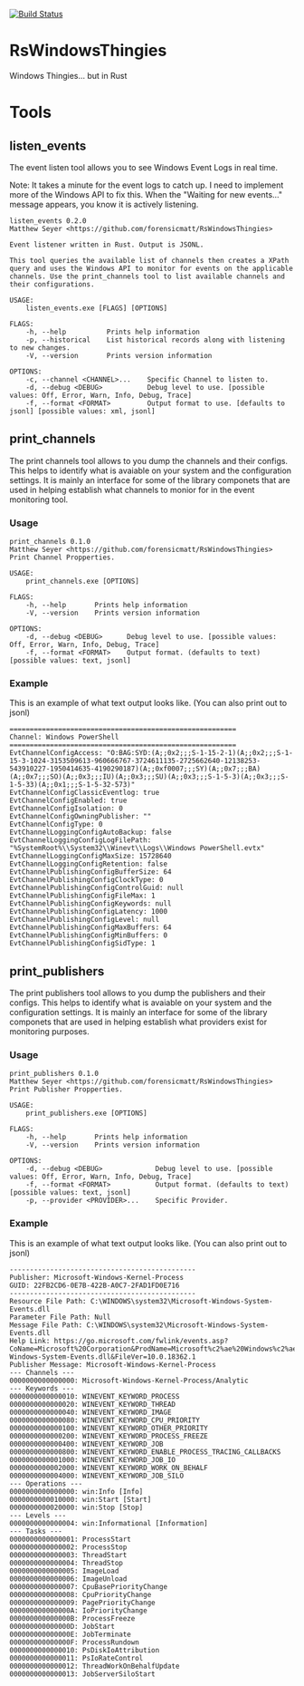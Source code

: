 [![Build Status](https://dev.azure.com/matthewseyer/dfir/_apis/build/status/forensicmatt.RsWindowsThingies?branchName=master)](https://dev.azure.com/matthewseyer/dfir/_build/latest?definitionId=3&branchName=master)
# RsWindowsThingies
Windows Thingies... but in Rust

# Tools
## listen_events
The event listen tool allows you to see Windows Event Logs in real time.

Note: It takes a minute for the event logs to catch up. I need to implement more of the Windows API to fix this.
When the "Waiting for new events..." message appears, you know it is actively listening.

```
listen_events 0.2.0
Matthew Seyer <https://github.com/forensicmatt/RsWindowsThingies>

Event listener written in Rust. Output is JSONL.

This tool queries the available list of channels then creates a XPath
query and uses the Windows API to monitor for events on the applicable
channels. Use the print_channels tool to list available channels and
their configurations.

USAGE:
    listen_events.exe [FLAGS] [OPTIONS]

FLAGS:
    -h, --help          Prints help information
    -p, --historical    List historical records along with listening to new changes.
    -V, --version       Prints version information

OPTIONS:
    -c, --channel <CHANNEL>...    Specific Channel to listen to.
    -d, --debug <DEBUG>           Debug level to use. [possible values: Off, Error, Warn, Info, Debug, Trace]
    -f, --format <FORMAT>         Output format to use. [defaults to jsonl] [possible values: xml, jsonl]
```

## print_channels
The print channels tool allows to you dump the channels and their configs. This helps to identify what is avaiable 
on your system and the configuration settings. It is mainly an interface for some of the library componets that
are used in helping establish what channels to monior for in the event monitoring tool.

### Usage
```
print_channels 0.1.0
Matthew Seyer <https://github.com/forensicmatt/RsWindowsThingies>
Print Channel Propperties.

USAGE:
    print_channels.exe [OPTIONS]

FLAGS:
    -h, --help       Prints help information
    -V, --version    Prints version information

OPTIONS:
    -d, --debug <DEBUG>      Debug level to use. [possible values: Off, Error, Warn, Info, Debug, Trace]
    -f, --format <FORMAT>    Output format. (defaults to text) [possible values: text, jsonl]

```

### Example
This is an example of what text output looks like. (You can also print out to jsonl)
```
========================================================
Channel: Windows PowerShell
========================================================
EvtChannelConfigAccess: "O:BAG:SYD:(A;;0x2;;;S-1-15-2-1)(A;;0x2;;;S-1-15-3-1024-3153509613-960666767-3724611135-2725662640-12138253-543910227-1950414635-4190290187)(A;;0xf0007;;;SY)(A;;0x7;;;BA)(A;;0x7;;;SO)(A;;0x3;;;IU)(A;;0x3;;;SU)(A;;0x3;;;S-1-5-3)(A;;0x3;;;S-1-5-33)(A;;0x1;;;S-1-5-32-573)"
EvtChannelConfigClassicEventlog: true
EvtChannelConfigEnabled: true
EvtChannelConfigIsolation: 0
EvtChannelConfigOwningPublisher: ""
EvtChannelConfigType: 0
EvtChannelLoggingConfigAutoBackup: false
EvtChannelLoggingConfigLogFilePath: "%SystemRoot%\\System32\\Winevt\\Logs\\Windows PowerShell.evtx"
EvtChannelLoggingConfigMaxSize: 15728640
EvtChannelLoggingConfigRetention: false
EvtChannelPublishingConfigBufferSize: 64
EvtChannelPublishingConfigClockType: 0
EvtChannelPublishingConfigControlGuid: null
EvtChannelPublishingConfigFileMax: 1
EvtChannelPublishingConfigKeywords: null
EvtChannelPublishingConfigLatency: 1000
EvtChannelPublishingConfigLevel: null
EvtChannelPublishingConfigMaxBuffers: 64
EvtChannelPublishingConfigMinBuffers: 0
EvtChannelPublishingConfigSidType: 1
```

## print_publishers
The print publishers tool allows to you dump the publishers and their configs. This helps to identify what is avaiable 
on your system and the configuration settings. It is mainly an interface for some of the library componets that
are used in helping establish what providers exist for monitoring purposes.

### Usage
```
print_publishers 0.1.0
Matthew Seyer <https://github.com/forensicmatt/RsWindowsThingies>
Print Publisher Propperties.

USAGE:
    print_publishers.exe [OPTIONS]

FLAGS:
    -h, --help       Prints help information
    -V, --version    Prints version information

OPTIONS:
    -d, --debug <DEBUG>             Debug level to use. [possible values: Off, Error, Warn, Info, Debug, Trace]
    -f, --format <FORMAT>           Output format. (defaults to text) [possible values: text, jsonl]
    -p, --provider <PROVIDER>...    Specific Provider.
```

### Example
This is an example of what text output looks like. (You can also print out to jsonl)
```
----------------------------------------------
Publisher: Microsoft-Windows-Kernel-Process
GUID: 22FB2CD6-0E7B-422B-A0C7-2FAD1FD0E716
----------------------------------------------
Resource File Path: C:\WINDOWS\system32\Microsoft-Windows-System-Events.dll
Parameter File Path: Null
Message File Path: C:\WINDOWS\system32\Microsoft-Windows-System-Events.dll
Help Link: https://go.microsoft.com/fwlink/events.asp?CoName=Microsoft%20Corporation&ProdName=Microsoft%c2%ae%20Windows%c2%ae%20Operating%20System&ProdVer=10.0.18362.1&FileName=Microsoft-Windows-System-Events.dll&FileVer=10.0.18362.1
Publisher Message: Microsoft-Windows-Kernel-Process
--- Channels ---
0000000000000000: Microsoft-Windows-Kernel-Process/Analytic 
--- Keywords ---
0000000000000010: WINEVENT_KEYWORD_PROCESS 
0000000000000020: WINEVENT_KEYWORD_THREAD 
0000000000000040: WINEVENT_KEYWORD_IMAGE 
0000000000000080: WINEVENT_KEYWORD_CPU_PRIORITY 
0000000000000100: WINEVENT_KEYWORD_OTHER_PRIORITY 
0000000000000200: WINEVENT_KEYWORD_PROCESS_FREEZE 
0000000000000400: WINEVENT_KEYWORD_JOB 
0000000000000800: WINEVENT_KEYWORD_ENABLE_PROCESS_TRACING_CALLBACKS 
0000000000001000: WINEVENT_KEYWORD_JOB_IO 
0000000000002000: WINEVENT_KEYWORD_WORK_ON_BEHALF 
0000000000004000: WINEVENT_KEYWORD_JOB_SILO 
--- Operations ---
0000000000000000: win:Info [Info]
0000000000010000: win:Start [Start]
0000000000020000: win:Stop [Stop]
--- Levels ---
0000000000000004: win:Informational [Information]
--- Tasks ---
0000000000000001: ProcessStart 
0000000000000002: ProcessStop 
0000000000000003: ThreadStart 
0000000000000004: ThreadStop 
0000000000000005: ImageLoad 
0000000000000006: ImageUnload 
0000000000000007: CpuBasePriorityChange 
0000000000000008: CpuPriorityChange 
0000000000000009: PagePriorityChange 
000000000000000A: IoPriorityChange 
000000000000000B: ProcessFreeze 
000000000000000D: JobStart 
000000000000000E: JobTerminate 
000000000000000F: ProcessRundown 
0000000000000010: PsDiskIoAttribution 
0000000000000011: PsIoRateControl 
0000000000000012: ThreadWorkOnBehalfUpdate 
0000000000000013: JobServerSiloStart 
```
